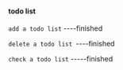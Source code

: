 #### todo list

`add a todo list` ----finished

`delete a todo list `----finished

`check a todo list` -----finished